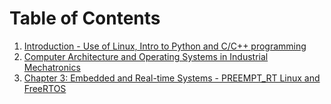 # Table of Contents
1. [Introduction - Use of Linux, Intro to Python and C/C++ programming](Chapter1.md)
2. [Computer Architecture and Operating Systems in Industrial Mechatronics](Chapter2.md)
3. [Chapter 3: Embedded and Real-time Systems - PREEMPT_RT Linux and FreeRTOS](Chapter3.md)
